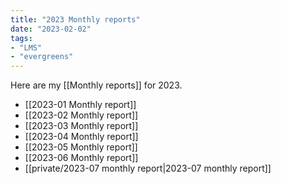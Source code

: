 ```yaml
---
title: "2023 Monthly reports"
date: "2023-02-02"
tags:
- "LMS"
- "evergreens"
---
```


Here are my [[Monthly reports]] for 2023.

- [[2023-01 Monthly report]]
- [[2023-02 Monthly report]]
- [[2023-03 Monthly report]]
- [[2023-04 Monthly report]]
- [[2023-05 Monthly report]]
- [[2023-06 Monthly report]]
- [[private/2023-07 monthly report|2023-07 monthly report]]